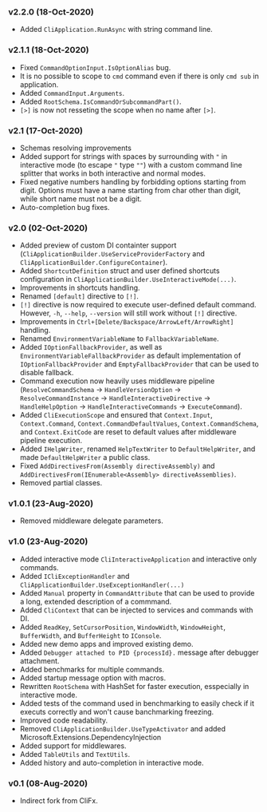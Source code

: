 ### v2.2.0 (18-Oct-2020)

- Added `CliApplication.RunAsync` with string command line.

### v2.1.1 (18-Oct-2020)

- Fixed `CommandOptionInput.IsOptionAlias` bug.
- It is no possible to scope to `cmd` command even if there is only `cmd sub` in application.
- Added `CommandInput.Arguments`.
- Added `RootSchema.IsCommandOrSubcommandPart()`.
- `[>]` is now not resseting the scope when no name after `[>]`.

### v2.1 (17-Oct-2020)

- Schemas resolving improvements
- Added support for strings with spaces by surrounding with `"` in interactive mode (to escape `"` type `""`) with a custom command line splitter that works in both interactive and normal modes.
- Fixed negative numbers handling by forbidding options starting from digit. Options must have a name starting from char other than digit, while short name must not be a digit.
- Auto-completion bug fixes.

### v2.0 (02-Oct-2020)

- Added preview of custom DI containter support (`CliApplicationBuilder.UseServiceProviderFactory` and `CliApplicationBuilder.ConfigureContainer`).
- Added `ShortcutDefinition` struct and user defined shortcuts configuration in `CliApplicationBuilder.UseInteractiveMode(...)`.
- Improvements in shortcuts handling.
- Renamed `[default]` directive to `[!]`.
- `[!]` directive is now required to execute user-defined default command. However, `-h`, `--help`, `--version` will still work without `[!]` directive.
- Improvements in `Ctrl+[Delete/Backspace/ArrowLeft/ArrowRight]` handling.
- Renamed `EnvironmentVariableName` to `FallbackVariableName`.
- Added `IOptionFallbackProvider`, as well as `EnvironmentVariableFallbackProvider` as default implementation of `IOptionFallbackProvider` and `EmptyFallbackProvider` that can be used to disable fallback.
- Command execution now heavily uses middleware pipeline (`ResolveCommandSchema` -> `HandleVersionOption` -> `ResolveCommandInstance` -> `HandleInteractiveDirective` -> `HandleHelpOption` -> `HandleInteractiveCommands` -> `ExecuteCommand`).
- Added `CliExecutionScope` and ensured that `Context.Input`, `Context.Command`, `Context.CommandDefaultValues`, `Context.CommandSchema`, and `Context.ExitCode` are reset to default values after middleware pipeline execution.
- Added `IHelpWriter`, renamed `HelpTextWriter` to `DefaultHelpWriter`, and made `DefaultHelpWriter` a public class.
- Fixed `AddDirectivesFrom(Assembly directiveAssembly)` and `AddDirectivesFrom(IEnumerable<Assembly> directiveAssemblies)`.
- Removed partial classes.

### v1.0.1 (23-Aug-2020)

- Removed middleware delegate parameters.

### v1.0 (23-Aug-2020)

- Added interactive mode `CliInteractiveApplication` and interactive only commands.
- Added `ICliExceptionHandler` and `CliApplicationBuilder.UseExceptionHandler(...)`
- Added	`Manual` property in `CommandAttribute` that can be used to provide a long, extended description of a commmand.
- Added `CliContext` that can be injected to services and commands with DI.
- Added `ReadKey`, `SetCursorPosition`, `WindowWidth`, `WindowHeight`, `BufferWidth`, and `BufferHeight` to `IConsole`.
- Added new demo apps and improved existing demo.
- Added `Debugger attached to PID {processId}.` message after debugger attachment.
- Added benchmarks for multiple commands.
- Added startup message option with macros.
- Rewritten `RootSchema` with HashSet for faster execution, esspecially in interactive mode.
- Added tests of the command used in benchmarking to easily check if it executs correctly and won't cause banchmarking freezing.
- Improved code readability.
- Removed `CliApplicationBuilder.UseTypeActivator` and added Microsoft.Extensions.DependencyInjection
- Added support for middlewares.
- Added `TableUtils` and `TextUtils`.
- Added history and auto-completion in interactive mode.

### v0.1 (08-Aug-2020)

- Indirect fork from CliFx.
